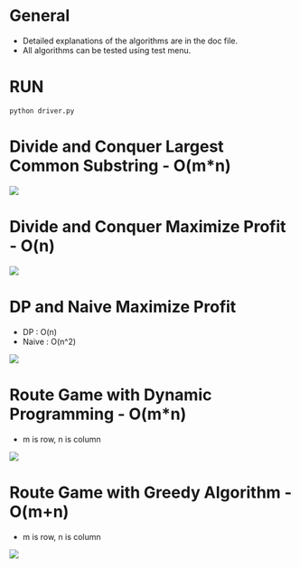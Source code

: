 # General
- Detailed explanations of the algorithms are in the doc file.  
- All algorithms can be tested using test menu.

# RUN
```python driver.py```  

# Divide and Conquer Largest Common Substring - O(m*n)
![](images/lcs.jpg)

# Divide and Conquer Maximize Profit - O(n)
![](images/dcmax.jpg) 
  
# DP and Naive Maximize Profit
- DP : O(n)  
- Naive : O(n^2)  
  
![](images/dpnmax.jpg)

# Route Game with Dynamic Programming - O(m*n)  
- m is row, n is column  
  
![](images/dproute.jpg)  

# Route Game with Greedy Algorithm - O(m+n)  
- m is row, n is column  
  
![](images/greedyroute.jpg)  